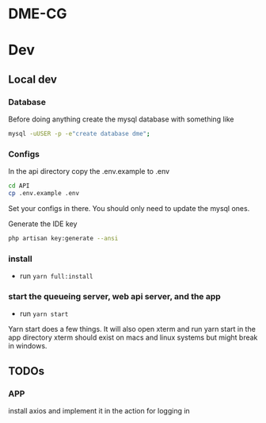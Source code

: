 # DME-CG

# Dev

## Local dev

### Database
Before doing anything create the mysql database with something like
```bash
mysql -uUSER -p -e"create database dme";
```

### Configs

In the api directory copy the .env.example to .env 
```bash
cd API
cp .env.example .env
``` 
Set your configs in there. You should only need to update the mysql ones.

Generate the IDE key
```bash
php artisan key:generate --ansi
``` 

### install
* run `yarn full:install`

### start the queueing server, web api server, and the app
* run `yarn start`

Yarn start does a few things. It will also open xterm and run yarn start in the app directory
xterm should exist on macs and linux systems but might break in windows. 

## TODOs

### APP

install axios and implement it in the action for logging in
